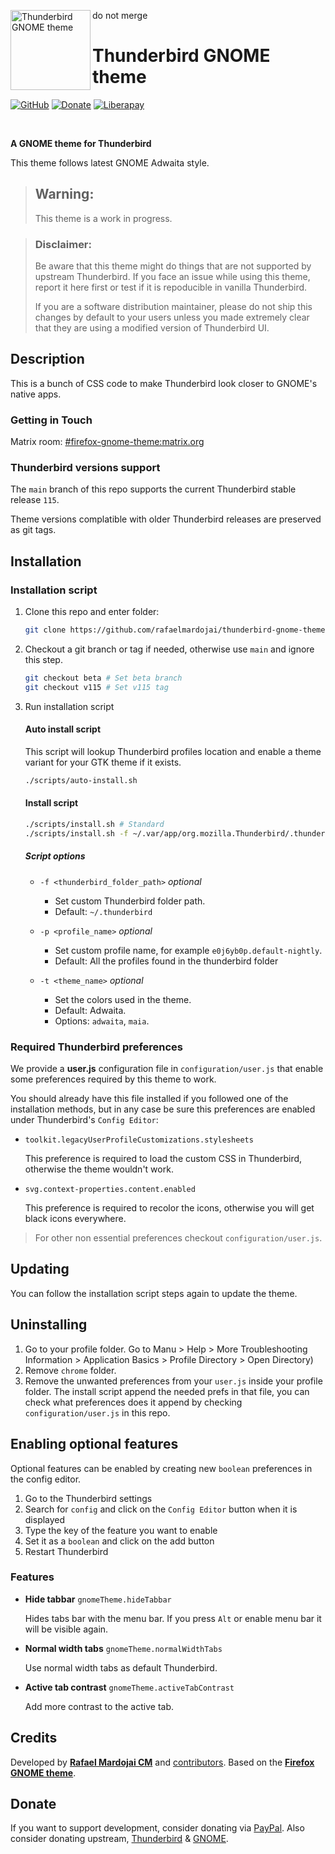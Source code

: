 do not merge
<img src="icon.svg" alt="Thunderbird GNOME theme" width="128" align="left"/>

# Thunderbird GNOME theme

[![GitHub](https://img.shields.io/github/license/rafaelmardojai/thunderbird-gnome-theme.svg)](https://github.com/rafaelmardojai/thunderbird-gnome-theme/blob/master/LICENSE)
[![Donate](https://img.shields.io/badge/PayPal-Donate-gray.svg?style=flat&logo=paypal&colorA=0071bb&logoColor=fff)](https://paypal.me/RafaelMardojaiCM)
[![Liberapay](https://img.shields.io/liberapay/receives/rafaelmardojai.svg?logo=liberapay)](https://liberapay.com/rafaelmardojai/donate)

<br>

**A GNOME theme for Thunderbird**

This theme follows latest GNOME Adwaita style.

> ## Warning:
> This theme is a work in progress.

> ### Disclaimer:
> Be aware that this theme might do things that are not supported by upstream Thunderbird. If you face an issue while using this theme, report it here first or test if it is repoducible in vanilla Thunderbird.
>
> If you are a software distribution maintainer, please do not ship this changes by default to your users unless you made extremely clear that they are using a modified version of Thunderbird UI.

## Description

This is a bunch of CSS code to make Thunderbird look closer to GNOME's native apps.

### Getting in Touch

Matrix room: [#firefox-gnome-theme:matrix.org](https://matrix.to/#/#firefox-gnome-theme:matrix.org)

### Thunderbird versions support

The `main` branch of this repo supports the current Thunderbird stable release `115`.

Theme versions complatible with older Thunderbird releases are preserved as git tags.

## Installation

### Installation script
1. Clone this repo and enter folder:

	```sh
	git clone https://github.com/rafaelmardojai/thunderbird-gnome-theme && cd thunderbird-gnome-theme
	```
2. Checkout a git branch or tag if needed, otherwise use `main` and ignore this step.
	```sh
	git checkout beta # Set beta branch
	git checkout v115 # Set v115 tag
	```
3. Run installation script

	#### Auto install script

	This script will lookup Thunderbird profiles location and enable a theme variant for your GTK theme if it exists.
	```sh
	./scripts/auto-install.sh
	```
	#### Install script
	```sh
	./scripts/install.sh # Standard
	./scripts/install.sh -f ~/.var/app/org.mozilla.Thunderbird/.thunderbird # Flatpak
	```

	##### Script options
	- `-f <thunderbird_folder_path>` *optional*
		- Set custom Thunderbird folder path.
		- Default: `~/.thunderbird`

	- `-p <profile_name>` *optional*
		- Set custom profile name, for example `e0j6yb0p.default-nightly`.
		- Default: All the profiles found in the thunderbird folder

	- `-t <theme_name>` *optional*
		- Set the colors used in the theme.
		- Default: Adwaita.
		- Options: `adwaita`, `maia`.


### Required Thunderbird preferences
We provide a **user.js** configuration file in `configuration/user.js` that enable some preferences required by this theme to work.

You should already have this file installed if you followed one of the installation methods, but in any case be sure this preferences are enabled under Thunderbird's `Config Editor`:

- `toolkit.legacyUserProfileCustomizations.stylesheets`

	This preference is required to load the custom CSS in Thunderbird, otherwise the theme wouldn't work.

- `svg.context-properties.content.enabled`

	This preference is required to recolor the icons, otherwise you will get black icons everywhere.

> For other non essential preferences checkout `configuration/user.js`.

## Updating

You can follow the installation script steps again to update the theme.

## Uninstalling
1. Go to your profile folder. Go to Manu > Help > More Troubleshooting Information >  Application Basics > Profile Directory > Open Directory)
2. Remove `chrome` folder.
3. Remove the unwanted preferences from your `user.js` inside your profile folder. The install script append the needed prefs in that file, you can check what preferences does it append by checking `configuration/user.js` in this repo.

## Enabling optional features
Optional features can be enabled by creating new `boolean` preferences in the config editor.

1. Go to the Thunderbird settings
2. Search for `config` and click on the `Config Editor` button when it is displayed
3. Type the key of the feature you want to enable
4. Set it as a `boolean` and click on the add button
5. Restart Thunderbird

### Features

- **Hide tabbar** `gnomeTheme.hideTabbar`

	Hides tabs bar with the menu bar. If you press `Alt` or enable menu bar it will be visible again.

- **Normal width tabs** `gnomeTheme.normalWidthTabs`

	Use normal width tabs as default Thunderbird.

- **Active tab contrast** `gnomeTheme.activeTabContrast`

	Add more contrast to the active tab.

## Credits
Developed by **[Rafael Mardojai CM](https://github.com/rafaelmardojai)** and [contributors](https://github.com/rafaelmardojai/thunderbird-gnome-theme/graphs/contributors). Based on the **[Firefox GNOME theme](https://github.com/rafaelmardojai/firefox-gnome-theme)**.

## Donate
If you want to support development, consider donating via [PayPal](https://paypal.me/RafaelMardojaiCM). Also consider donating upstream, [Thunderbird](https://www.thunderbird.net/?form=support) & [GNOME](https://www.gnome.org/support-gnome/).
